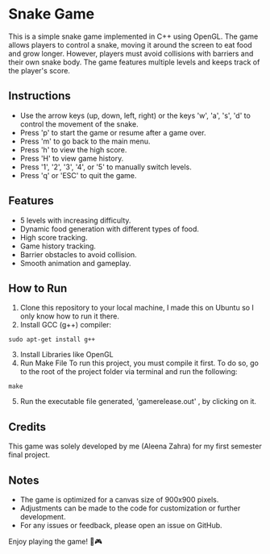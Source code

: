 # Snake Game

This is a simple snake game implemented in C++ using OpenGL. The game allows players to control a snake, moving it around the screen to eat food and grow longer. However, players must avoid collisions with barriers and their own snake body. The game features multiple levels and keeps track of the player's score.

## Instructions

- Use the arrow keys (up, down, left, right) or the keys 'w', 'a', 's', 'd' to control the movement of the snake.
- Press 'p' to start the game or resume after a game over.
- Press 'm' to go back to the main menu.
- Press 'h' to view the high score.
- Press 'H' to view game history.
- Press '1', '2', '3', '4', or '5' to manually switch levels.
- Press 'q' or 'ESC' to quit the game.

## Features

- 5 levels with increasing difficulty.
- Dynamic food generation with different types of food.
- High score tracking.
- Game history tracking.
- Barrier obstacles to avoid collision.
- Smooth animation and gameplay.

## How to Run

1. Clone this repository to your local machine, I made this on Ubuntu so I only know how to run it there.
2. Install GCC (g++) compiler:
```
sudo apt-get install g++
```

3. Install Libraries like OpenGL
4. Run Make File
   To run this project, you must compile it first. To do so, go to the root of the project folder via terminal and run the following:
```
make
```
5. Run the executable file generated, 'gamerelease.out' , by clicking on it.

## Credits

This game was solely developed by me (Aleena Zahra) for my first semester final project.

## Notes

- The game is optimized for a canvas size of 900x900 pixels.
- Adjustments can be made to the code for customization or further development.
- For any issues or feedback, please open an issue on GitHub.

Enjoy playing the game! 🐍🎮
